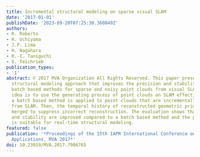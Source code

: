 ```yaml
---
title: Incremental structural modeling on sparse visual SLAM
date: '2017-01-01'
publishDate: '2023-09-20T07:25:30.360849Z'
authors:
- R. Roberto
- H. Uchiyama
- J.P. Lima
- H. Nagahara
- R.-I. Taniguchi
- V. Teichrieb
publication_types:
- '1'
abstract: © 2017 MVA Organization All Rights Reserved. This paper presents an incremental
  structural modeling approach that improves the precision and stability of existing
  batch based methods for sparse and noisy point clouds from visual SLAM. The main
  idea is to use the generating process of point clouds on SLAM effectively. First,
  a batch based method is applied to point clouds that are incrementally generated
  from SLAM. Then, the temporal history of reconstructed geometric primitives is statistically
  merged to suppress incorrect reconstruction. The evaluation shows that both precision
  and stability are improved compared to a batch based method and the proposed method
  is suitable for real-time structural modeling.
featured: false
publication: '*Proceedings of the 15th IAPR International Conference on Machine Vision
  Applications, MVA 2017*'
doi: 10.23919/MVA.2017.7986765
---
```



